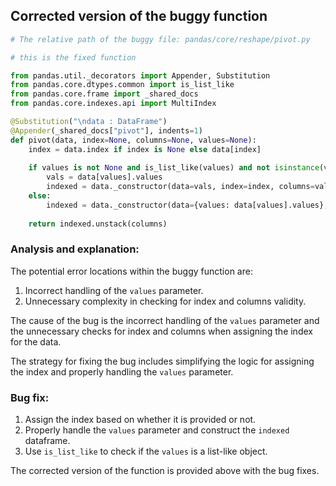 ## Corrected version of the buggy function

```python
# The relative path of the buggy file: pandas/core/reshape/pivot.py

# this is the fixed function

from pandas.util._decorators import Appender, Substitution
from pandas.core.dtypes.common import is_list_like
from pandas.core.frame import _shared_docs
from pandas.core.indexes.api import MultiIndex

@Substitution("\ndata : DataFrame")
@Appender(_shared_docs["pivot"], indents=1)
def pivot(data, index=None, columns=None, values=None):
    index = data.index if index is None else data[index]
    
    if values is not None and is_list_like(values) and not isinstance(values, tuple):
        vals = data[values].values
        indexed = data._constructor(data=vals, index=index, columns=values)
    else:
        indexed = data._constructor(data={values: data[values].values}, index=index)
    
    return indexed.unstack(columns)
```

### Analysis and explanation:
The potential error locations within the buggy function are:
1. Incorrect handling of the `values` parameter.
2. Unnecessary complexity in checking for index and columns validity.

The cause of the bug is the incorrect handling of the `values` parameter and the unnecessary checks for index and columns when assigning the index for the data.

The strategy for fixing the bug includes simplifying the logic for assigning the index and properly handling the `values` parameter.

### Bug fix:
1. Assign the index based on whether it is provided or not.
2. Properly handle the `values` parameter and construct the `indexed` dataframe.
3. Use `is_list_like` to check if the `values` is a list-like object.

The corrected version of the function is provided above with the bug fixes.